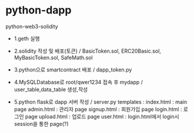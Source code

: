 # python-dapp
python-web3-solidity

- 1.geth 실행

- 2.solidity 작성 및 배포(토큰)  / BasicToken.sol, ERC20Basic.sol, MyBasicToken.sol, SafeMath.sol

- 3.python으로 smartcontract 배포 / dapp_token.py

- 4.MySQLDatabase로 root/qwer1234 접속 후 mydapp / user_table,data_table 생성,작성

- 5.python flask로 dapp 서버 작성 / server.py 
     templates : 
                index.html : main page
                admin.html : 관리자 page
                signup.html : 회원가입 page
                login.html : 로그인 page
                upload.html : 업로드 page
                user.html : login.html에서 login시 session을 통한 page(?)
                
 
 
 
